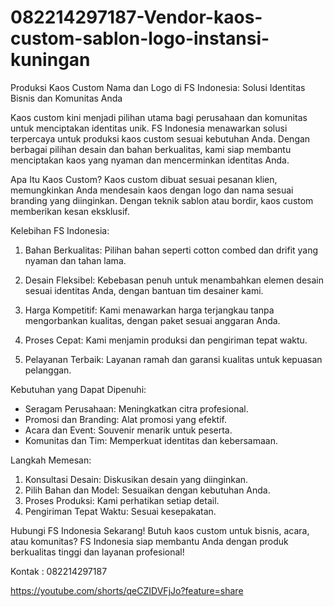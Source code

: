 # 082214297187-Vendor-kaos-custom-sablon-logo-instansi-kuningan
Produksi Kaos Custom Nama dan Logo di FS Indonesia: Solusi Identitas Bisnis dan Komunitas Anda

Kaos custom kini menjadi pilihan utama bagi perusahaan dan komunitas untuk menciptakan identitas unik. FS Indonesia menawarkan solusi terpercaya untuk produksi kaos custom sesuai kebutuhan Anda. Dengan berbagai pilihan desain dan bahan berkualitas, kami siap membantu menciptakan kaos yang nyaman dan mencerminkan identitas Anda.

Apa Itu Kaos Custom?
Kaos custom dibuat sesuai pesanan klien, memungkinkan Anda mendesain kaos dengan logo dan nama sesuai branding yang diinginkan. Dengan teknik sablon atau bordir, kaos custom memberikan kesan eksklusif.

Kelebihan FS Indonesia:

1. Bahan Berkualitas: Pilihan bahan seperti cotton combed dan drifit yang nyaman dan tahan lama.
   
2. Desain Fleksibel: Kebebasan penuh untuk menambahkan elemen desain sesuai identitas Anda, dengan bantuan tim desainer kami.

3. Harga Kompetitif: Kami menawarkan harga terjangkau tanpa mengorbankan kualitas, dengan paket sesuai anggaran Anda.

4. Proses Cepat: Kami menjamin produksi dan pengiriman tepat waktu.

5. Pelayanan Terbaik: Layanan ramah dan garansi kualitas untuk kepuasan pelanggan.

Kebutuhan yang Dapat Dipenuhi:
- Seragam Perusahaan: Meningkatkan citra profesional.
- Promosi dan Branding: Alat promosi yang efektif.
- Acara dan Event: Souvenir menarik untuk peserta.
- Komunitas dan Tim: Memperkuat identitas dan kebersamaan.

Langkah Memesan:
1. Konsultasi Desain: Diskusikan desain yang diinginkan.
2. Pilih Bahan dan Model: Sesuaikan dengan kebutuhan Anda.
3. Proses Produksi: Kami perhatikan setiap detail.
4. Pengiriman Tepat Waktu: Sesuai kesepakatan.

Hubungi FS Indonesia Sekarang!
Butuh kaos custom untuk bisnis, acara, atau komunitas? FS Indonesia siap membantu Anda dengan produk berkualitas tinggi dan layanan profesional!

Kontak : 082214297187

https://youtube.com/shorts/qeCZIDVFjJo?feature=share
